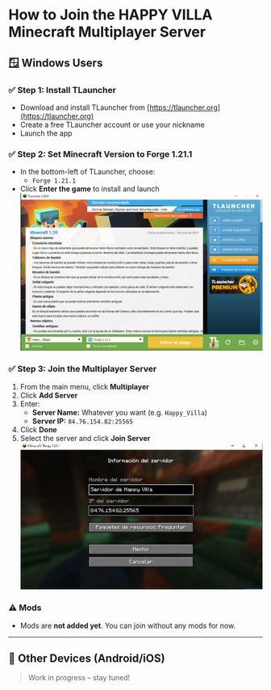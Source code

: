 # How to Join the HAPPY VILLA Minecraft Multiplayer Server

## 🪟 Windows Users

### ✅ Step 1: Install TLauncher
- Download and install TLauncher from [https://tlauncher.org](https://tlauncher.org)
- Create a free TLauncher account or use your nickname
- Launch the app

### ✅ Step 2: Set Minecraft Version to Forge 1.21.1
- In the bottom-left of TLauncher, choose:
  - `Forge 1.21.1`
- Click **Enter the game** to install and launch
![TLAUNCHER](misc/tlauncher.PNG)

### ✅ Step 3: Join the Multiplayer Server
1. From the main menu, click **Multiplayer**
2. Click **Add Server**
3. Enter:
   - **Server Name:** Whatever you want (e.g. `Happy_Villa`)
   - **Server IP:** `84.76.154.82:25565`
4. Click **Done**
5. Select the server and click **Join Server**
![SERVER](misc/server.PNG)

### ⚠️ Mods
- Mods are **not added yet**. You can join without any mods for now.

---

## 📱 Other Devices (Android/iOS)

> Work in progress – stay tuned!

